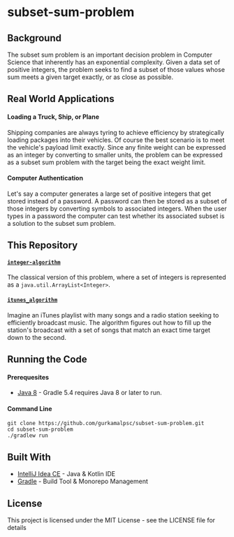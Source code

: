 # subset-sum-problem
## Background
The subset sum problem is an important decision problem in Computer Science that inherently has an exponential complexity. Given a data set of positive integers, the problem seeks to find a subset of those values whose sum meets a given target exactly, or as close as possible.
## Real World Applications
#### Loading a Truck, Ship, or Plane
Shipping companies are always tyring to achieve efficiency by strategically loading packages into their vehicles. Of course the best scenario is to meet the vehicle's payload limit exactly. Since any finite weight can be expressed as an integer by converting to smaller units, the problem can be expressed as a subset sum problem with the target being the exact weight limit.
#### Computer Authentication
Let's say a computer generates a large set of positive integers that get stored instead of a password. A password can then be stored as a subset of those integers by converting symbols to associated integers. When the user types in a password the computer can test whether its associated subset is a solution to the subset sum problem.
## This Repository
#### [```integer-algorithm```](https://github.com/gurkamalpsc/subset-sum-problem/tree/master/integer-algorithm/src/main/java/integer_algorithm)
The classical version of this problem, where a set of integers is represented as a ```java.util.ArrayList<Integer>```.
#### [```itunes_algorithm```](https://github.com/gurkamalpsc/subset-sum-problem/tree/master/itunes-algorithm/src/main/java/itunes_algorithm)
Imagine an iTunes playlist with many songs and a radio station seeking to efficiently broadcast music. The algorithm figures out how to fill up the station's broadcast with a set of songs that match an exact time target down to the second.
## Running the Code
#### Prerequesites
* [Java 8](https://www.oracle.com/technetwork/java/javaee/downloads/jdk8-downloads-2133151.html) - Gradle 5.4 requires Java 8 or later to run.
#### Command Line
```
git clone https://github.com/gurkamalpsc/subset-sum-problem.git
cd subset-sum-problem
./gradlew run
```
## Built With
* [IntelliJ Idea CE](https://www.jetbrains.com/idea/) - Java & Kotlin IDE
* [Gradle](https://gradle.org/) - Build Tool & Monorepo Management
## License
This project is licensed under the MIT License - see the LICENSE file for details
